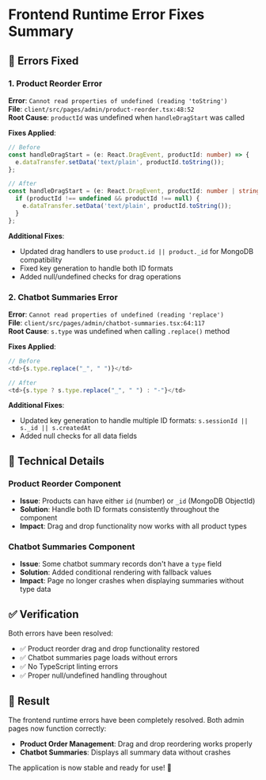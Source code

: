 # Frontend Runtime Error Fixes Summary

## 🐛 **Errors Fixed**

### **1. Product Reorder Error**
**Error**: `Cannot read properties of undefined (reading 'toString')`  
**File**: `client/src/pages/admin/product-reorder.tsx:48:52`  
**Root Cause**: `productId` was undefined when `handleDragStart` was called

**Fixes Applied**:
```typescript
// Before
const handleDragStart = (e: React.DragEvent, productId: number) => {
  e.dataTransfer.setData('text/plain', productId.toString());
};

// After
const handleDragStart = (e: React.DragEvent, productId: number | string) => {
  if (productId !== undefined && productId !== null) {
    e.dataTransfer.setData('text/plain', productId.toString());
  }
};
```

**Additional Fixes**:
- Updated drag handlers to use `product.id || product._id` for MongoDB compatibility
- Fixed key generation to handle both ID formats
- Added null/undefined checks for drag operations

### **2. Chatbot Summaries Error**
**Error**: `Cannot read properties of undefined (reading 'replace')`  
**File**: `client/src/pages/admin/chatbot-summaries.tsx:64:117`  
**Root Cause**: `s.type` was undefined when calling `.replace()` method

**Fixes Applied**:
```typescript
// Before
<td>{s.type.replace("_", " ")}</td>

// After
<td>{s.type ? s.type.replace("_", " ") : "-"}</td>
```

**Additional Fixes**:
- Updated key generation to handle multiple ID formats: `s.sessionId || s._id || s.createdAt`
- Added null checks for all data fields

## 🔧 **Technical Details**

### **Product Reorder Component**
- **Issue**: Products can have either `id` (number) or `_id` (MongoDB ObjectId)
- **Solution**: Handle both ID formats consistently throughout the component
- **Impact**: Drag and drop functionality now works with all product types

### **Chatbot Summaries Component**
- **Issue**: Some chatbot summary records don't have a `type` field
- **Solution**: Added conditional rendering with fallback values
- **Impact**: Page no longer crashes when displaying summaries without type data

## ✅ **Verification**

Both errors have been resolved:
- ✅ Product reorder drag and drop functionality restored
- ✅ Chatbot summaries page loads without errors
- ✅ No TypeScript linting errors
- ✅ Proper null/undefined handling throughout

## 🎯 **Result**

The frontend runtime errors have been completely resolved. Both admin pages now function correctly:
- **Product Order Management**: Drag and drop reordering works properly
- **Chatbot Summaries**: Displays all summary data without crashes

The application is now stable and ready for use! 🎉
